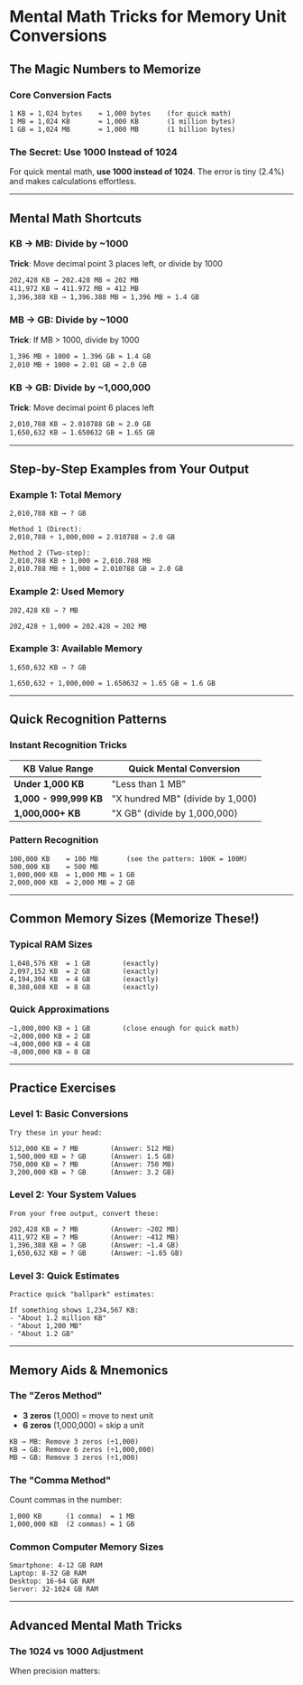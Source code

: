 # Mental Math Tricks for Memory Unit Conversions

## The Magic Numbers to Memorize

### Core Conversion Facts
```
1 KB = 1,024 bytes    ≈ 1,000 bytes    (for quick math)
1 MB = 1,024 KB       ≈ 1,000 KB       (1 million bytes)
1 GB = 1,024 MB       ≈ 1,000 MB       (1 billion bytes)
```

### The Secret: Use 1000 Instead of 1024
For quick mental math, **use 1000 instead of 1024**. The error is tiny (2.4%) and makes calculations effortless.

---

## Mental Math Shortcuts

### KB → MB: Divide by ~1000
**Trick**: Move decimal point 3 places left, or divide by 1000

```bash
202,428 KB → 202.428 MB ≈ 202 MB
411,972 KB → 411.972 MB ≈ 412 MB
1,396,388 KB → 1,396.388 MB ≈ 1,396 MB ≈ 1.4 GB
```

### MB → GB: Divide by ~1000
**Trick**: If MB > 1000, divide by 1000

```bash
1,396 MB ÷ 1000 = 1.396 GB ≈ 1.4 GB
2,010 MB ÷ 1000 = 2.01 GB ≈ 2.0 GB
```

### KB → GB: Divide by ~1,000,000
**Trick**: Move decimal point 6 places left

```bash
2,010,788 KB → 2.010788 GB ≈ 2.0 GB
1,650,632 KB → 1.650632 GB ≈ 1.65 GB
```

---

## Step-by-Step Examples from Your Output

### Example 1: Total Memory
```
2,010,788 KB → ? GB

Method 1 (Direct):
2,010,788 ÷ 1,000,000 = 2.010788 ≈ 2.0 GB

Method 2 (Two-step):
2,010,788 KB ÷ 1,000 = 2,010.788 MB
2,010.788 MB ÷ 1,000 = 2.010788 GB ≈ 2.0 GB
```

### Example 2: Used Memory
```
202,428 KB → ? MB

202,428 ÷ 1,000 = 202.428 ≈ 202 MB
```

### Example 3: Available Memory
```
1,650,632 KB → ? GB

1,650,632 ÷ 1,000,000 = 1.650632 ≈ 1.65 GB ≈ 1.6 GB
```

---

## Quick Recognition Patterns

### Instant Recognition Tricks

| KB Value Range | Quick Mental Conversion |
|----------------|------------------------|
| **Under 1,000 KB** | "Less than 1 MB" |
| **1,000 - 999,999 KB** | "X hundred MB" (divide by 1,000) |
| **1,000,000+ KB** | "X GB" (divide by 1,000,000) |

### Pattern Recognition
```
100,000 KB    = 100 MB       (see the pattern: 100K = 100M)
500,000 KB    = 500 MB       
1,000,000 KB  = 1,000 MB = 1 GB
2,000,000 KB  = 2,000 MB = 2 GB
```

---

## Common Memory Sizes (Memorize These!)

### Typical RAM Sizes
```
1,048,576 KB  = 1 GB        (exactly)
2,097,152 KB  = 2 GB        (exactly)  
4,194,304 KB  = 4 GB        (exactly)
8,388,608 KB  = 8 GB        (exactly)
```

### Quick Approximations
```
~1,000,000 KB ≈ 1 GB        (close enough for quick math)
~2,000,000 KB ≈ 2 GB
~4,000,000 KB ≈ 4 GB
~8,000,000 KB ≈ 8 GB
```

---

## Practice Exercises

### Level 1: Basic Conversions
```
Try these in your head:

512,000 KB = ? MB        (Answer: 512 MB)
1,500,000 KB = ? GB      (Answer: 1.5 GB)
750,000 KB = ? MB        (Answer: 750 MB)
3,200,000 KB = ? GB      (Answer: 3.2 GB)
```

### Level 2: Your System Values
```
From your free output, convert these:

202,428 KB = ? MB        (Answer: ~202 MB)
411,972 KB = ? MB        (Answer: ~412 MB)  
1,396,388 KB = ? GB      (Answer: ~1.4 GB)
1,650,632 KB = ? GB      (Answer: ~1.65 GB)
```

### Level 3: Quick Estimates
```
Practice quick "ballpark" estimates:

If something shows 1,234,567 KB:
- "About 1.2 million KB"
- "About 1,200 MB" 
- "About 1.2 GB"
```

---

## Memory Aids & Mnemonics

### The "Zeros Method"
- **3 zeros** (1,000) = move to next unit
- **6 zeros** (1,000,000) = skip a unit

```
KB → MB: Remove 3 zeros (÷1,000)
KB → GB: Remove 6 zeros (÷1,000,000)
MB → GB: Remove 3 zeros (÷1,000)
```

### The "Comma Method"
Count commas in the number:
```
1,000 KB      (1 comma)  = 1 MB
1,000,000 KB  (2 commas) = 1 GB
```

### Common Computer Memory Sizes
```
Smartphone: 4-12 GB RAM
Laptop: 8-32 GB RAM  
Desktop: 16-64 GB RAM
Server: 32-1024 GB RAM
```

---

## Advanced Mental Math Tricks

### The 1024 vs 1000 Adjustment
When precision matters: